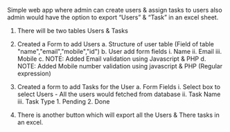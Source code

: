 Simple web app where admin can create users & assign tasks to users also admin
would have the option to export “Users” & “Task” in an excel sheet.

1. There will be two tables Users & Tasks

2. Created a Form to add Users
   a. Structure of user table (Field of table "name","email","mobile","id")
   b. User add form fields
      i. Name
      ii. Email
      iii. Mobile
   c. NOTE: Added Email validation using Javascript & PHP
   d. NOTE: Added Mobile number validation using javascript & PHP (Regular expression)
   
3. Created a form to add Tasks for the User
   a. Form Fields
      i. Select box to select Users - All the users would fetched from database
      ii. Task Name
      iii. Task Type
          1. Pending
          2. Done
          
4. There is another button which will export all the Users & There tasks in an excel.
